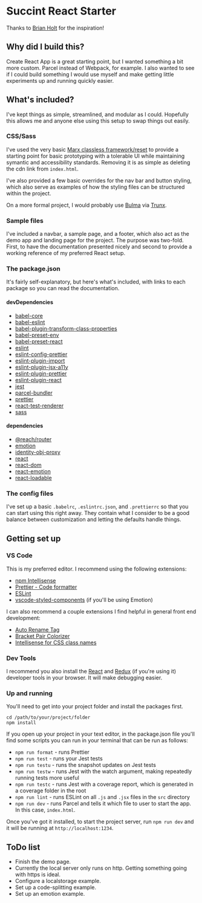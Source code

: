 # Succint React Starter

Thanks to [Brian Holt](https://github.com/btholt) for the inspiration!

## Why did I build this?
Create React App is a great starting point, but I wanted something a bit more custom. Parcel instead of Webpack, for example. I also wanted to see if I could build something I would use myself and make getting little experiments up and running quickly easier.

## What's included?
I've kept things as simple, streamlined, and modular as I could. Hopefully this allows me and anyone else using this setup to swap things out easily.

### CSS/Sass

I've used the very basic [Marx classless framework/reset](https://mblode.github.io/marx/) to provide a starting point for basic prototyping with a tolerable UI while maintaining symantic and accessibility standards. Removing it is as simple as deleting the cdn link from `index.html`.

I've also provided a few basic overrides for the nav bar and button styling, which also serve as examples of how the styling files can be structured within the project.

On a more formal project, I would probably use [Bulma](https://bulma.io/) via [Trunx](https://github.com/fibo/trunx).

### Sample files

I've included a navbar, a sample page, and a footer, which also act as the demo app and landing page for the project. The purpose was two-fold. First, to have the documentation presented nicely and second to provide a working reference of my preferred React setup.

### The package.json

It's fairly self-explanatory, but here's what's included, with links to each package so you can read the documentation.

#### devDependencies
- [babel-core](https://www.npmjs.com/package/babel-core)
- [babel-eslint](https://www.npmjs.com/package/babel-eslint)
- [babel-plugin-transform-class-properties](https://www.npmjs.com/package/babel-plugin-transform-class-properties)
- [babel-preset-env](https://www.npmjs.com/package/babel-preset-env)
- [babel-preset-react](https://www.npmjs.com/package/babel-preset-react)
- [eslint](https://www.npmjs.com/package/eslint)
- [eslint-config-prettier](https://www.npmjs.com/package/eslint-config-prettier)
- [eslint-plugin-import](https://www.npmjs.com/package/eslint-plugin-import)
- [eslint-plugin-jsx-a11y](https://www.npmjs.com/package/eslint-plugin-jsx-a11y)
- [eslint-plugin-prettier](https://www.npmjs.com/package/eslint-plugin-prettier)
- [eslint-plugin-react](https://www.npmjs.com/package/eslint-plugin-react)
- [jest](https://www.npmjs.com/package/jest)
- [parcel-bundler](https://www.npmjs.com/package/parcel-bundler)
- [prettier](https://www.npmjs.com/package/prettier)
- [react-test-renderer](https://www.npmjs.com/package/react-test-renderer)
- [sass](https://www.npmjs.com/package/sass)

#### dependencies
- [@reach/router](https://www.npmjs.com/package/@reach/router)
- [emotion](https://www.npmjs.com/package/emotion)
- [identity-obj-proxy](https://www.npmjs.com/package/identity-obj-proxy)
- [react](https://www.npmjs.com/package/react)
- [react-dom](https://www.npmjs.com/package/react-dom)
- [react-emotion](https://www.npmjs.com/package/react-emotion)
- [react-loadable](https://www.npmjs.com/package/react-loadable)


### The config files

I've set up a basic `.babelrc`, `.eslintrc.json`, and `.prettierrc` so that you can start using this right away. They contain what I consider to be a good balance between customization and letting the defaults handle things.

## Getting set up

### VS Code

This is my preferred editor. I recommend using the following extensions:
- [npm Intellisense](https://marketplace.visualstudio.com/items?itemName=christian-kohler.npm-intellisense)
- [Prettier - Code formatter](https://marketplace.visualstudio.com/items?itemName=esbenp.prettier-vscode)
- [ESLint](https://marketplace.visualstudio.com/items?itemName=dbaeumer.vscode-eslint)
- [vscode-styled-components](https://marketplace.visualstudio.com/items?itemName=mf.vscode-styled-components) (if you'll be using Emotion)

I can also recommend a couple extensions I find helpful in general front end development:
- [Auto Rename Tag](https://marketplace.visualstudio.com/items?itemName=formulahendry.auto-rename-tag)
- [Bracket Pair Colorizer](https://marketplace.visualstudio.com/items?itemName=CoenraadS.bracket-pair-colorizer)
- [Intellisense for CSS class names](https://marketplace.visualstudio.com/items?itemName=Zignd.html-css-class-completion)

### Dev Tools

I recommend you also install the [React](https://github.com/facebook/react-devtools) and [Redux](https://github.com/zalmoxisus/redux-devtools-extension) (if you're using it) developer tools in your browser. It will make debugging easier.

### Up and running

You'll need to get into your project folder and install the packages first.

```
cd /path/to/your/project/folder
npm install
```

If you open up your project in your text editor, in the package.json file you'll find some scripts you can run in your terminal that can be run as follows:

- `npm run format` - runs Prettier
- `npm run test` - runs your Jest tests
- `npm run testu` - runs the snapshot updates on Jest tests
- `npm run testw` - runs Jest with the watch argument, making repeatedly running tests more useful
- `npm run testc` - runs Jest with a coverage report, which is generated in a coverage folder in the root
- `npm run lint` - runs ESLint on all `.js` and `.jsx` files in the `src` directory
- `npm run dev` - runs Parcel and tells it which file to user to start the app. In this case, `index.html`.

Once you've got it installed, to start the project server, run `npm run dev` and it will be running at `http://localhost:1234`.

## ToDo list
- Finish the demo page.
- Currently the local server only runs on http. Getting something going with https is ideal.
- Configure a localstorage example.
- Set up a code-splitting example.
- Set up an emotion example.